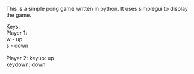 This is a simple pong game written in python.  It uses simplegui to display the game.<br>

Keys:<br>
Player 1:<br>
w - up<br>
s - down<br>
<br>
Player 2:
keyup: up<br>
keydown: down<br>
